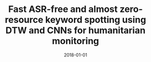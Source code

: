 ---
title: "Fast ASR-free and almost zero-resource keyword spotting using DTW and CNNs for humanitarian monitoring"
collection: publications
permalink: /publication/2018-fast-asrfree-and-almost-zeroresource
date: 2018-01-01
venue: 'arXiv:1806.09374'
paperurl: 'https://arxiv.org/pdf/1806.09374'
citation: 'Raghav Menon, Herman Kamper, John Quinn, Thomas Niesler'
---